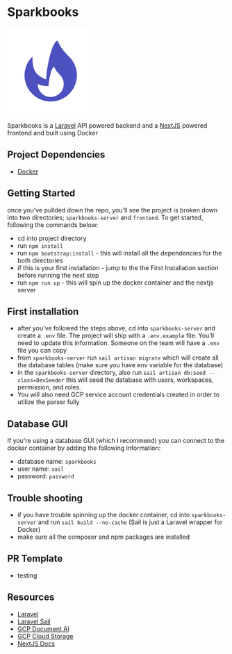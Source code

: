 # Sparkbooks
![logo](./flame.png)


Sparkbooks is a [Laravel](https://laravel.com) API powered backend and a [NextJS](https://nextjs.org) powered frontend and built using Docker

## Project Dependencies
- [Docker](https://www.docker.com/)


## Getting Started
once you've pullded down the repo, you'll see the project is broken down into two directories; `sparkbooks-server` and `frontend`. To get started, following the commands below:
- cd into project directory
- run `npm install`
- run `npm bootstrap:install` - this will install all the dependencies for the both directories
- if this is your first installation - jump to the the First Installation section before running the next step
- run `npm run up` - this will spin up the docker container and the nextjs server


## First installation
- after you've followed the steps above, cd into `sparkbooks-server` and create a `.env` file.  The project will ship with a `.env.example` file. You'll need to update this information.  Someone on the team will have a `.env` file you can copy
- from `sparkbooks-server`  run `sail artisan migrate` which will create all the database tables (make sure you have env variable for the database)
- in the `sparkbooks-server` directory, also run `sail artisan db:seed --class=DevSeeder` this will seed the database with users, workspaces, permission, and roles.  
- You will also need GCP service account credentials created in order to utilize the parser fully

## Database GUI
If you're using a database GUI (which I recommend) you can connect to the docker container by adding the following information:
- database name: `sparkbooks`
- user name: `sail`
- password: `password`

## Trouble shooting
- if you have trouble spinning up the docker container, cd into `sparkbooks-server` and run `sail build --no-cache` (Sail is just a Laravel wrapper for Docker)
- make sure all the composer and npm packages are installed
 
## PR Template
- testing

## Resources

-   [Laravel](https://laravel.com/docs/9.x/)
-   [Laravel Sail](https://laravel.com/docs/9.x/sail)
-   [GCP Document AI](https://github.com/googleapis/google-cloud-php-document-ai)
-   [GCP Cloud Storage](https://cloud.google.com/storage)
-   [NextJS Docs](https://nextjs.org/docs/getting-started)
